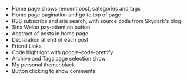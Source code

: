 * Home page shows rencent post, categories and tags
* Home page pagination and go to top of page
* RSS subscribe and site search, with source code from Skydark's blog
* Sina Weibo pay-attention button
* Abstract of posts in home page
* Declaration at end of each post
* Friend Links
* Code hightlight with google-code-prettify
* Archive and Tags page selection show
* My personal theme: black
* Button clicking to show comments
